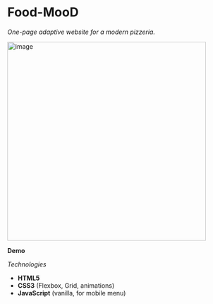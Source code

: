 <h1>Food-MooD</h1>

<i>One-page adaptive website for a modern pizzeria.</i>

<img width="450" height="auto" alt="image" src="https://github.com/user-attachments/assets/07b969a4-532f-4d4c-a475-a8f62bb4d210" />

<b>Demo</b>

<i>Technologies</i>
- **HTML5**
- **CSS3** (Flexbox, Grid, animations)
- **JavaScript** (vanilla, for mobile menu)
